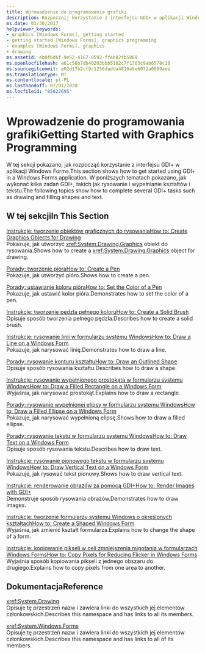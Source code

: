 ```yaml
---
title: Wprowadzenie do programowania grafiki
description: Rozpocznij korzystanie z interfejsu GDI+ w aplikacji Windows Forms. Dowiedz się, jak wykonać kilka zadań GDI+, takich jak rysowanie i wypełnianie kształtów i tekstu.
ms.date: 03/30/2017
helpviewer_keywords:
- graphics [Windows Forms], getting started
- getting started [Windows Forms], graphics programming
- examples [Windows Forms], graphics
- drawing
ms.assetid: eb0f6d6f-9e52-4167-9592-ff4b82fb5869
ms.openlocfilehash: a61c56b7db40203bbb5102c7f1703c9ab6578c18
ms.sourcegitcommit: e02d17b2cf9c1258dadda4810a5e6072a0089aee
ms.translationtype: MT
ms.contentlocale: pl-PL
ms.lasthandoff: 07/01/2020
ms.locfileid: "85622695"
---
```

# <a name="getting-started-with-graphics-programming"></a><span data-ttu-id="3122c-104">Wprowadzenie do programowania grafiki</span><span class="sxs-lookup"><span data-stu-id="3122c-104">Getting Started with Graphics Programming</span></span>
<span data-ttu-id="3122c-105">W tej sekcji pokazano, jak rozpocząć korzystanie z interfejsu GDI+ w aplikacji Windows Forms.</span><span class="sxs-lookup"><span data-stu-id="3122c-105">This section shows how to get started using GDI+ in a Windows Forms application.</span></span> <span data-ttu-id="3122c-106">W poniższych tematach pokazano, jak wykonać kilka zadań GDI+, takich jak rysowanie i wypełnianie kształtów i tekstu.</span><span class="sxs-lookup"><span data-stu-id="3122c-106">The following topics show how to complete several GDI+ tasks such as drawing and filling shapes and text.</span></span>  
  
## <a name="in-this-section"></a><span data-ttu-id="3122c-107">W tej sekcji</span><span class="sxs-lookup"><span data-stu-id="3122c-107">In This Section</span></span>  
 [<span data-ttu-id="3122c-108">Instrukcje: tworzenie obiektów graficznych do rysowania</span><span class="sxs-lookup"><span data-stu-id="3122c-108">How to: Create Graphics Objects for Drawing</span></span>](how-to-create-graphics-objects-for-drawing.md)  
 <span data-ttu-id="3122c-109">Pokazuje, jak utworzyć <xref:System.Drawing.Graphics> obiekt do rysowania.</span><span class="sxs-lookup"><span data-stu-id="3122c-109">Shows how to create a <xref:System.Drawing.Graphics> object for drawing.</span></span>  
  
 [<span data-ttu-id="3122c-110">Porady: tworzenie pióra</span><span class="sxs-lookup"><span data-stu-id="3122c-110">How to: Create a Pen</span></span>](how-to-create-a-pen.md)  
 <span data-ttu-id="3122c-111">Pokazuje, jak utworzyć pióro.</span><span class="sxs-lookup"><span data-stu-id="3122c-111">Shows how to create a pen.</span></span>  
  
 [<span data-ttu-id="3122c-112">Porady: ustawianie koloru pióra</span><span class="sxs-lookup"><span data-stu-id="3122c-112">How to: Set the Color of a Pen</span></span>](how-to-set-the-color-of-a-pen.md)  
 <span data-ttu-id="3122c-113">Pokazuje, jak ustawić kolor pióra.</span><span class="sxs-lookup"><span data-stu-id="3122c-113">Demonstrates how to set the color of a pen.</span></span>  
  
 [<span data-ttu-id="3122c-114">Instrukcje: tworzenie pędzla pełnego koloru</span><span class="sxs-lookup"><span data-stu-id="3122c-114">How to: Create a Solid Brush</span></span>](how-to-create-a-solid-brush.md)  
 <span data-ttu-id="3122c-115">Opisuje sposób tworzenia pełnego pędzla.</span><span class="sxs-lookup"><span data-stu-id="3122c-115">Describes how to create a solid brush.</span></span>  
  
 [<span data-ttu-id="3122c-116">Instrukcje: rysowanie linii w formularzu systemu Windows</span><span class="sxs-lookup"><span data-stu-id="3122c-116">How to: Draw a Line on a Windows Form</span></span>](how-to-draw-a-line-on-a-windows-form.md)  
 <span data-ttu-id="3122c-117">Pokazuje, jak narysować linię.</span><span class="sxs-lookup"><span data-stu-id="3122c-117">Demonstrates how to draw a line.</span></span>  
  
 [<span data-ttu-id="3122c-118">Porady: rysowanie konturu kształtu</span><span class="sxs-lookup"><span data-stu-id="3122c-118">How to: Draw an Outlined Shape</span></span>](how-to-draw-an-outlined-shape.md)  
 <span data-ttu-id="3122c-119">Opisuje sposób rysowania kształtu.</span><span class="sxs-lookup"><span data-stu-id="3122c-119">Describes how to draw a shape.</span></span>  
  
 [<span data-ttu-id="3122c-120">Instrukcje: rysowanie wypełnionego prostokąta w formularzu systemu Windows</span><span class="sxs-lookup"><span data-stu-id="3122c-120">How to: Draw a Filled Rectangle on a Windows Form</span></span>](how-to-draw-a-filled-rectangle-on-a-windows-form.md)  
 <span data-ttu-id="3122c-121">Wyjaśnia, jak narysować prostokąt.</span><span class="sxs-lookup"><span data-stu-id="3122c-121">Explains how to draw a rectangle.</span></span>  
  
 [<span data-ttu-id="3122c-122">Porady: rysowanie wypełnionej elipsy w formularzu systemu Windows</span><span class="sxs-lookup"><span data-stu-id="3122c-122">How to: Draw a Filled Ellipse on a Windows Form</span></span>](how-to-draw-a-filled-ellipse-on-a-windows-form.md)  
 <span data-ttu-id="3122c-123">Pokazuje, jak narysować wypełnioną elipsę.</span><span class="sxs-lookup"><span data-stu-id="3122c-123">Shows how to draw a filled ellipse.</span></span>  
  
 [<span data-ttu-id="3122c-124">Porady: rysowanie tekstu w formularzu systemu Windows</span><span class="sxs-lookup"><span data-stu-id="3122c-124">How to: Draw Text on a Windows Form</span></span>](how-to-draw-text-on-a-windows-form.md)  
 <span data-ttu-id="3122c-125">Opisuje sposób rysowania tekstu.</span><span class="sxs-lookup"><span data-stu-id="3122c-125">Describes how to draw text.</span></span>  
  
 [<span data-ttu-id="3122c-126">Instrukcje: rysowanie pionowego tekstu w formularzu systemu Windows</span><span class="sxs-lookup"><span data-stu-id="3122c-126">How to: Draw Vertical Text on a Windows Form</span></span>](how-to-draw-vertical-text-on-a-windows-form.md)  
 <span data-ttu-id="3122c-127">Pokazuje, jak rysować tekst pionowy.</span><span class="sxs-lookup"><span data-stu-id="3122c-127">Shows how to draw vertical text.</span></span>  
  
 [<span data-ttu-id="3122c-128">Instrukcje: renderowanie obrazów za pomocą GDI+</span><span class="sxs-lookup"><span data-stu-id="3122c-128">How to: Render Images with GDI+</span></span>](how-to-render-images-with-gdi.md)  
 <span data-ttu-id="3122c-129">Demonstruje sposób rysowania obrazów.</span><span class="sxs-lookup"><span data-stu-id="3122c-129">Demonstrates how to draw images.</span></span>  
  
 [<span data-ttu-id="3122c-130">Instrukcje: tworzenie formularzy systemu Windows o określonych kształtach</span><span class="sxs-lookup"><span data-stu-id="3122c-130">How to: Create a Shaped Windows Form</span></span>](how-to-create-a-shaped-windows-form.md)  
 <span data-ttu-id="3122c-131">Wyjaśnia, jak zmienić kształt formularza.</span><span class="sxs-lookup"><span data-stu-id="3122c-131">Explains how to change the shape of a form.</span></span>  
  
 [<span data-ttu-id="3122c-132">Instrukcje: kopiowanie pikseli w celi zmniejszenia migotania w formularzach Windows Forms</span><span class="sxs-lookup"><span data-stu-id="3122c-132">How to: Copy Pixels for Reducing Flicker in Windows Forms</span></span>](how-to-copy-pixels-for-reducing-flicker-in-windows-forms.md)  
 <span data-ttu-id="3122c-133">Wyjaśnia sposób kopiowania pikseli z jednego obszaru do drugiego.</span><span class="sxs-lookup"><span data-stu-id="3122c-133">Explains how to copy pixels from one area to another.</span></span>  
  
## <a name="reference"></a><span data-ttu-id="3122c-134">Dokumentacja</span><span class="sxs-lookup"><span data-stu-id="3122c-134">Reference</span></span>  
 <xref:System.Drawing>  
 <span data-ttu-id="3122c-135">Opisuje tę przestrzeń nazw i zawiera linki do wszystkich jej elementów członkowskich.</span><span class="sxs-lookup"><span data-stu-id="3122c-135">Describes this namespace and has links to all its members.</span></span>  
  
 <xref:System.Windows.Forms>  
 <span data-ttu-id="3122c-136">Opisuje tę przestrzeń nazw i zawiera linki do wszystkich jej elementów członkowskich.</span><span class="sxs-lookup"><span data-stu-id="3122c-136">Describes this namespace and has links to all of its members.</span></span>
